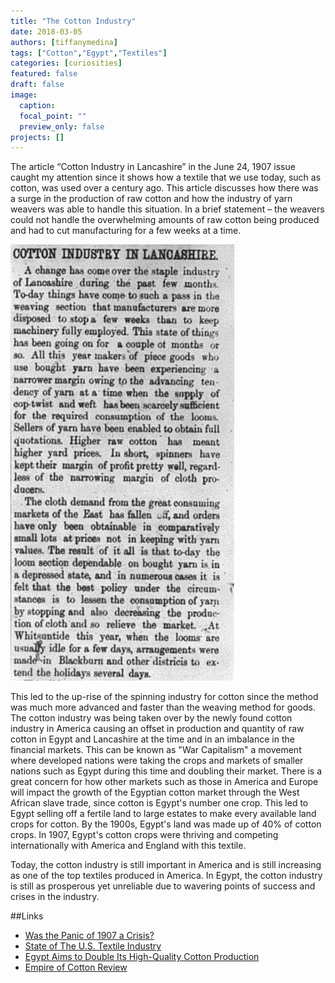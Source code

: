 ```yaml
---
title: "The Cotton Industry"
date: 2018-03-05
authors: [tiffanymedina]
tags: ["Cotton","Egypt","Textiles"]
categories: [curiosities]
featured: false
draft: false
image:
  caption:
  focal_point: ""
  preview_only: false
projects: []
---
```

The article “Cotton Industry in Lancashire” in the June 24, 1907 issue caught my attention since it shows how a textile that we use today, such as cotton, was used over a century ago. This article discusses how there was a surge in the production of raw cotton and how the industry of yarn weavers was able to handle this situation. In a brief statement – the weavers could not handle the overwhelming amounts of raw cotton being produced and had to cut manufacturing for a few weeks at a time.

![Article images](medina-article.png)

This led to the up-rise of the spinning industry for cotton since the method was much more advanced and faster than the weaving method for goods. The cotton industry was being taken over by the newly found cotton industry in America causing an offset in production and quantity of raw cotton in Egypt and Lancashire at the time and in an imbalance in the financial markets. This can be known as "War Capitalism" a movement where developed nations were taking the crops and markets of smaller nations such as Egypt during this time and doubling their market. There is a great concern for how other markets such as those in America and Europe will impact the growth of the Egyptian cotton market through the West African slave trade, since cotton is Egypt's number one crop. This led to Egypt selling off a fertile land to large estates to make every available land crops for cotton. By the 1900s, Egypt's land was made up of 40% of cotton crops. In 1907, Egypt's cotton crops were thriving and competing internationally with America and England with this textile.

Today, the cotton industry is still important in America and is still increasing as one of the top textiles produced in America. In Egypt, the cotton industry is still as prosperous yet unreliable due to wavering points of success and crises in the industry.

##Links
- [Was the Panic of 1907 a Crisis?](https://indiana.edu/~caepr/Conferences/Wicker/Testing%20the%20Noyes%20Hypothesis_IU%20Oct%2024%202014.pdf)
- [State of The U.S. Textile Industry](http://www.ncto.org/2017-state-of-the-u-s-textile-industry/)
- [Egypt Aims to Double Its High-Quality Cotton Production](https://www.reuters.com/article/egypt-cotton/egypt-aims-to-double-its-high-quality-cotton-production-and-export-idUSL8N1JZ0K9)
- [Empire of Cotton Review](http://www.history.ac.uk/reviews/review/1873)
